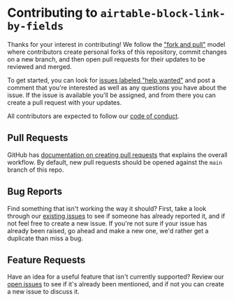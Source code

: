 # Contributing to `airtable-block-link-by-fields`

Thanks for your interest in contributing! We follow the ["fork and pull"](https://docs.github.com/en/free-pro-team@latest/github/collaborating-with-issues-and-pull-requests/about-collaborative-development-models) model where contributors create personal forks of this repository, commit changes on a new branch, and then open pull requests for their updates to be reviewed and merged.

To get started, you can look for [issues labeled "help wanted"](https://github.com/pjsier/airtable-block-link-by-fields/issues?q=is%3Aopen+is%3Aissue+label%3A%22help+wanted%22) and post a comment that you're interested as well as any questions you have about the issue. If the issue is available you'll be assigned, and from there you can create a pull request with your updates.

All contributors are expected to follow our [code of conduct](./CODE_OF_CONDUCT.md).

## Pull Requests

GitHub has [documentation on creating pull requests](https://docs.github.com/en/free-pro-team@latest/github/collaborating-with-issues-and-pull-requests/about-pull-requests) that explains the overall workflow. By default, new pull requests should be opened against the `main` branch of this repo.

## Bug Reports

Find something that isn't working the way it should? First, take a look through our [existing issues](https://github.com/pjsier/airtable-block-link-by-fields/issues) to see if someone has already reported it, and if not feel free to create a new issue. If you're not sure if your issue has already been raised, go ahead and make a new one, we'd rather get a duplicate than miss a bug.

## Feature Requests

Have an idea for a useful feature that isn't currently supported? Review our [open issues](https://github.com/pjsier/airtable-block-link-by-fields/issues) to see if it's already been mentioned, and if not you can create a new issue to discuss it.
